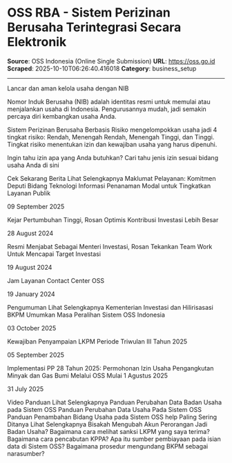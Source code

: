 # OSS RBA - Sistem Perizinan Berusaha Terintegrasi Secara Elektronik

**Source**: OSS Indonesia (Online Single Submission)
**URL**: https://oss.go.id
**Scraped**: 2025-10-10T06:26:40.416018
**Category**: business_setup

---

Lancar dan aman kelola usaha dengan NIB

Nomor Induk Berusaha (NIB) adalah identitas resmi untuk memulai atau menjalankan usaha di Indonesia. Pengurusannya mudah, jadi semakin percaya diri kembangkan usaha Anda.

Sistem Perizinan Berusaha Berbasis Risiko mengelompokkan usaha jadi 4 tingkat risiko: Rendah, Menengah Rendah, Menengah Tinggi, dan Tinggi. Tingkat risiko menentukan izin dan kewajiban usaha yang harus dipenuhi.

Ingin tahu izin apa yang Anda butuhkan? Cari tahu jenis izin sesuai bidang usaha Anda di sini

Cek Sekarang
Berita
Lihat Selengkapnya
Maklumat Pelayanan: Komitmen Deputi Bidang Teknologi Informasi Penanaman Modal untuk Tingkatkan Layanan Publik

09 September 2025

Kejar Pertumbuhan Tinggi, Rosan Optimis Kontribusi Investasi Lebih Besar

28 August 2024

Resmi Menjabat Sebagai Menteri Investasi, Rosan Tekankan Team Work Untuk Mencapai Target Investasi

19 August 2024

Jam Layanan Contact Center OSS

19 January 2024

Pengumuman
Lihat Selengkapnya
Kementerian Investasi dan Hilirisasasi BKPM Umumkan Masa Peralihan Sistem OSS Indonesia

03 October 2025

Kewajiban Penyampaian LKPM Periode Triwulan III Tahun 2025

05 September 2025

Implementasi PP 28 Tahun 2025: Permohonan Izin Usaha Pengangkutan Minyak dan Gas Bumi Melalui OSS Mulai 1 Agustus 2025

31 July 2025

Video Panduan
Lihat Selengkapnya
Panduan Perubahan Data Badan Usaha pada Sistem OSS
Panduan Perubahan Data Usaha Pada Sistem OSS
Panduan Penambahan Bidang Usaha pada Sistem OSS
help
Paling Sering Ditanya
Lihat Selengkapnya
Bisakah Mengubah Akun Perorangan Jadi Badan Usaha?
Bagaimana cara melihat sanksi LKPM yang saya terima?
Bagaimana cara pencabutan KPPA?
Apa itu sumber pembiayaan pada isian data di Sistem OSS?
Bagaimana prosedur mengundang BKPM sebagai narasumber?
